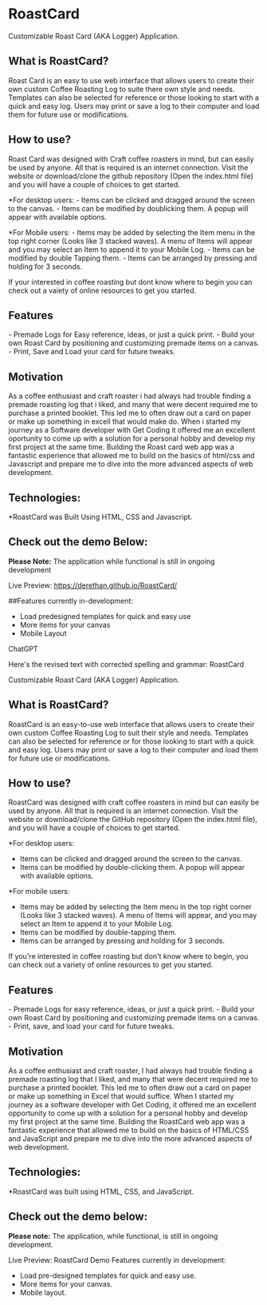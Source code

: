 # RoastCard
Customizable Roast Card (AKA Logger) Application.

<h2>What is RoastCard?</h2>
<p>Roast Card is an easy to use web interface that allows users to create their own custom Coffee Roasting Log to suite there own style and needs. Templates can also be selected for reference or those looking to start with a quick and easy log. Users may print or save a log to their computer and load them for future use or modifications.</p>

<h2>How to use?</h2>
<p>Roast Card was designed with Craft coffee roasters in mind, but can easily be used by anyone. All that is required is an internet connection. Visit the website or download/clone the github repository (Open the index.html file) and you will have a couple of choices to get started. </p>
  
  *For desktop users:
    - Items can be clicked and dragged around the screen to the canvas. 
    - Items can be modified by doublicking them. A popup will appear with available options.  

  *For Mobile users:
    - Items may be added by selecting the Item menu in the top right corner (Looks like 3 stacked waves). A menu of Items will appear and you may select an Item to append it to your Mobile Log.
    - Items can be modified by double Tapping them.
    - Items can be arranged by pressing and holding for 3 seconds.
  
  If your interested in coffee roasting but dont know where to begin you can check out a vaiety of online resources to get you started.

<h2>Features</h2>
- Premade Logs for Easy reference, ideas, or just a quick print.
- Build your own Roast Card by positioning and customizing premade items on a canvas.
- Print, Save and Load your card for future tweaks.

<h2>Motivation</h2>
As a coffee enthusiast and craft roaster i had always had trouble finding a premade roasting log that i liked, and many that were decent required me to purchase a printed booklet. This led me to often draw out a card on paper or make up something in excell that would make do. When i started my journey as a Software developer with Get Coding it offered me an excellent oportunity to come up with a solution for a personal hobby and develop my first project at the same time. Building the Roast card web app was a fantastic experience that allowed me to build on the basics of html/css and Javascript and prepare me to dive into the more advanced aspects of web development.

<h2>Technologies:</h2>
*RoastCard was Built Using HTML, CSS and Javascript.

<h2>Check out the demo Below:</h2>

<b>Please Note:</b> The application while functional is still in ongoing development

Live Preview: https://derethan.github.io/RoastCard/


##Features currently in-development:
<ul>
<li>Load predesigned templates for quick and easy use</li>
<li>More items for your canvas</li>
<li>Mobile Layout</li>
</ul>
ChatGPT

Here's the revised text with corrected spelling and grammar:
RoastCard

Customizable Roast Card (AKA Logger) Application.
<h2>What is RoastCard?</h2>
<p>RoastCard is an easy-to-use web interface that allows users to create their own custom Coffee Roasting Log to suit their style and needs. Templates can also be selected for reference or for those looking to start with a quick and easy log. Users may print or save a log to their computer and load them for future use or modifications.</p>
<h2>How to use?</h2>
<p>RoastCard was designed with craft coffee roasters in mind but can easily be used by anyone. All that is required is an internet connection. Visit the website or download/clone the GitHub repository (Open the index.html file), and you will have a couple of choices to get started.</p>

*For desktop users:
- Items can be clicked and dragged around the screen to the canvas.
- Items can be modified by double-clicking them. A popup will appear with available options.

*For mobile users:
- Items may be added by selecting the Item menu in the top right corner (Looks like 3 stacked waves). A menu of Items will appear, and you may select an Item to append it to your Mobile Log.
- Items can be modified by double-tapping them.
- Items can be arranged by pressing and holding for 3 seconds.

If you're interested in coffee roasting but don't know where to begin, you can check out a variety of online resources to get you started.
<h2>Features</h2>
- Premade Logs for easy reference, ideas, or just a quick print.
- Build your own Roast Card by positioning and customizing premade items on a canvas.
- Print, save, and load your card for future tweaks.
<h2>Motivation</h2>
As a coffee enthusiast and craft roaster, I had always had trouble finding a premade roasting log that I liked, and many that were decent required me to purchase a printed booklet. This led me to often draw out a card on paper or make up something in Excel that would suffice. When I started my journey as a software developer with Get Coding, it offered me an excellent opportunity to come up with a solution for a personal hobby and develop my first project at the same time. Building the RoastCard web app was a fantastic experience that allowed me to build on the basics of HTML/CSS and JavaScript and prepare me to dive into the more advanced aspects of web development.
<h2>Technologies:</h2>
*RoastCard was built using HTML, CSS, and JavaScript.
<h2>Check out the demo below:</h2>

<b>Please note:</b> The application, while functional, is still in ongoing development.

Live Preview: RoastCard Demo
Features currently in development:
<ul>
<li>Load pre-designed templates for quick and easy use.</li>
<li>More items for your canvas.</li>
<li>Mobile layout.</li>
</ul>
